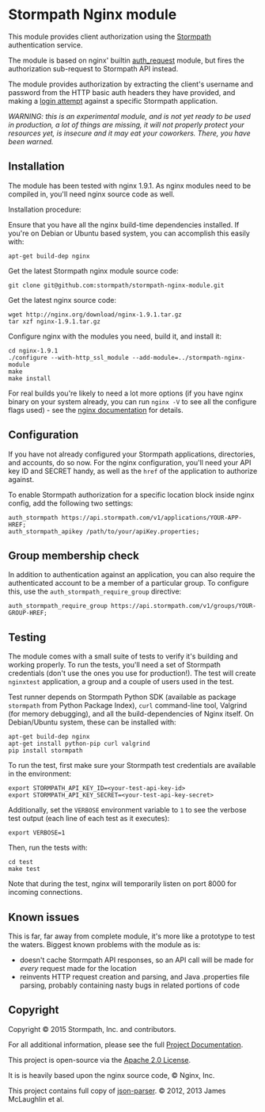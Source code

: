 # Stormpath Nginx module

This module provides client authorization using the
[Stormpath](https://stormpath.com/) authentication service.

The module is based on nginx' builtin
[auth_request](http://nginx.org/en/docs/http/ngx_http_auth_request_module.html) module, but fires the authorization sub-request to Stormpath API instead.

The module provides authorization by extracting the client's username and
password from the HTTP basic auth headers they have provided, and making a
[login attempt](http://docs.stormpath.com/rest/product-guide/#application-account-authc) against a specific Stormpath application.

*WARNING: this is an experimental module, and is not yet ready to be used
in production, a lot of things are missing, it will not properly protect
your resources yet, is insecure and it may eat your coworkers. There, you
have been warned.*

## Installation

The module has been tested with nginx 1.9.1. As nginx modules need to be
compiled in, you'll need nginx source code as well.

Installation procedure:

Ensure that you have all the nginx build-time dependencies installed. If you're
on Debian or Ubuntu based system, you can accomplish this easily with:

    apt-get build-dep nginx

Get the latest Stormpath nginx module source code:

    git clone git@github.com:stormpath/stormpath-nginx-module.git

Get the latest nginx source code:

    wget http://nginx.org/download/nginx-1.9.1.tar.gz
    tar xzf nginx-1.9.1.tar.gz

Configure nginx with the modules you need, build it, and install it:

    cd nginx-1.9.1
    ./configure --with-http_ssl_module --add-module=../stormpath-nginx-module
    make
    make install

For real builds you're likely to need a lot more options (if you have nginx
binary on your system already, you can run `nginx -V` to see all the configure
flags used) - see the [nginx documentation](http://nginx.org/en/docs/configure.html)
for details.

## Configuration

If you have not already configured your Stormpath applications, directories,
and accounts, do so now. For the nginx configuration, you'll need your
API key ID and SECRET handy, as well as the `href` of the application to
authorize against.

To enable Stormpath authorization for a specific location block inside nginx
config, add the following two settings:

    auth_stormpath https://api.stormpath.com/v1/applications/YOUR-APP-HREF;
    auth_stormpath_apikey /path/to/your/apiKey.properties;

## Group membership check

In addition to authentication against an application, you can also require
the authenticated account to be a member of a particular group. To configure
this, use the `auth_stormpath_require_group` directive:

    auth_stormpath_require_group https://api.stormpath.com/v1/groups/YOUR-GROUP-HREF;

## Testing

The module comes with a small suite of tests to verify it's building and
working properly. To run the tests, you'll need a set of Stormpath credentials
(don't use the ones you use for production!). The test will create `nginxtest`
application, a group and a couple of users used in the test.

Test runner depends on Stormpath Python SDK (available as package `stormpath`
from Python Package Index), `curl` command-line tool, Valgrind (for
memory debugging), and all the build-dependencies of Nginx itself. On
Debian/Ubuntu system, these can be installed with:

    apt-get build-dep nginx
    apt-get install python-pip curl valgrind
    pip install stormpath

To run the test, first make sure your Stormpath test credentials are available
in the environment:

    export STORMPATH_API_KEY_ID=<your-test-api-key-id>
    export STORMPATH_API_KEY_SECRET=<your-test-api-key-secret>

Additionally, set the `VERBOSE` environment variable to `1` to see the verbose
test output (each line of each test as it executes):

    export VERBOSE=1

Then, run the tests with:

    cd test
    make test

Note that during the test, nginx will temporarily listen on port 8000 for
incoming connections.

## Known issues

This is far, far away from complete module, it's more like a prototype to test
the waters. Biggest known problems with the module as is:

* doesn't cache Stormpath API responses, so an API call will be made for
  *every* request made for the location
* reinvents HTTP request creation and parsing, and Java .properties file parsing,
  probably containing nasty bugs in related portions of code

## Copyright

Copyright &copy; 2015 Stormpath, Inc. and contributors.

For all additional information, please see the full [Project Documentation](http://docs.stormpath.com/rest/product-guide/).

This project is open-source via the [Apache 2.0 License](http://www.apache.org/licenses/LICENSE-2.0).

It is is heavily based upon the nginx source code, &copy; Nginx, Inc.

This project contains full copy of [json-parser](https://github.com/udp/json-parser/tree/c967d4d86788c50352e8ea4d67c64808a49c6650). &copy; 2012, 2013 James McLaughlin et al.
